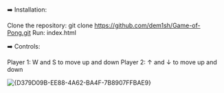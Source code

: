 ➡️ Installation:

Clone the repository: git clone https://github.com/dem1sh/Game-of-Pong.git
Run: index.html


➡️ Controls:

Player 1: W and S to move up and down
Player 2: ↑ and ↓ to move up and down


![{D379D09B-EE88-4A62-BA4F-7B8907FFBAE9}](https://github.com/user-attachments/assets/a4e2da25-952e-477c-88e8-96834739d85c)
